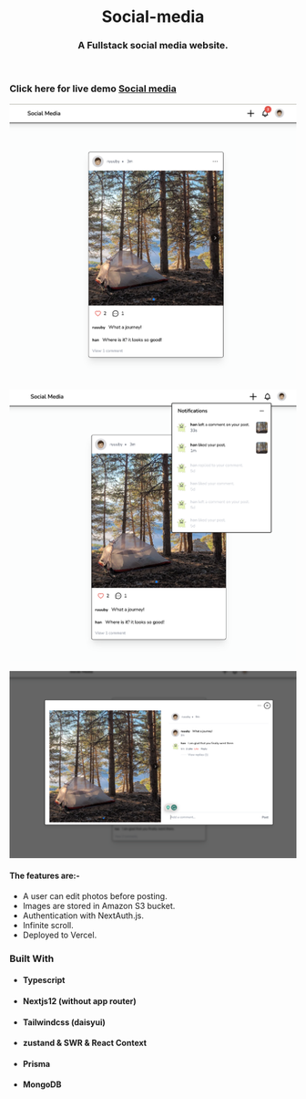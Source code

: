 <!-- PROJECT LOGO -->
<p align="center">

  <h1 align="center">Social-media</h1>

  <h3 align="center">
   A Fullstack social media website.
  </h3>
 <br />
 
 ### Click here for live demo   <a href="https://social-media-ten-ecru.vercel.app">Social media</a>

</p>

![alt text](https://github.com/janghanp/social-media/blob/main/public/images/screenshot1.png?raw=true)

![alt text](https://github.com/janghanp/social-media/blob/main/public/images/screenshot2.png?raw=true)

![alt text](https://github.com/janghanp/social-media/blob/main/public/images/screenshot3.png?raw=true)

#### The features are:-

- A user can edit photos before posting.
- Images are stored in Amazon S3 bucket.
- Authentication with NextAuth.js.
- Infinite scroll.
- Deployed to Vercel.

### Built With

- #### Typescript
- #### Nextjs12 (without app router)
- #### Tailwindcss (daisyui)
- #### zustand & SWR & React Context
- #### Prisma
- #### MongoDB
